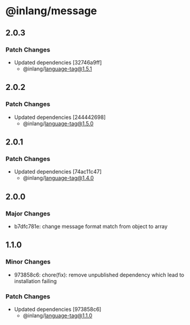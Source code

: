 # @inlang/message

## 2.0.3

### Patch Changes

- Updated dependencies [32746a9ff]
  - @inlang/language-tag@1.5.1

## 2.0.2

### Patch Changes

- Updated dependencies [244442698]
  - @inlang/language-tag@1.5.0

## 2.0.1

### Patch Changes

- Updated dependencies [74ac11c47]
  - @inlang/language-tag@1.4.0

## 2.0.0

### Major Changes

- b7dfc781e: change message format match from object to array

## 1.1.0

### Minor Changes

- 973858c6: chore(fix): remove unpublished dependency which lead to installation failing

### Patch Changes

- Updated dependencies [973858c6]
  - @inlang/language-tag@1.1.0
